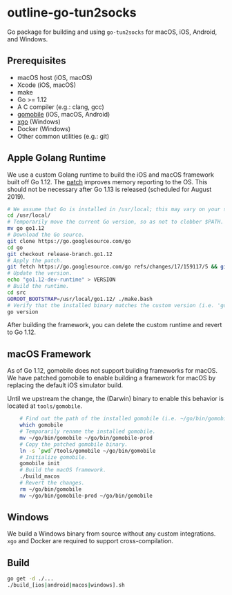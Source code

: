 # outline-go-tun2socks

Go package for building and using `go-tun2socks` for macOS, iOS, Android, and  Windows.

## Prerequisites

- macOS host (iOS, macOS)
- Xcode (iOS, macOS)
- make
- Go >= 1.12
- A C compiler (e.g.: clang, gcc)
- [gomobile](https://github.com/golang/go/wiki/Mobile) (iOS, macOS, Android)
- [xgo](https://github.com/karalabe/xgo) (Windows)
- Docker (Windows)
- Other common utilities (e.g.: git)

## Apple Golang Runtime

We use a custom Golang runtime to build the iOS and macOS framework built off Go 1.12. The [patch](https://go-review.googlesource.com/c/go/+/159117) improves memory reporting to the OS. This should not be necessary after Go 1.13 is released (scheduled for August 2019).

```bash
# We assume that Go is installed in /usr/local; this may vary on your system.
cd /usr/local/
# Temporarily move the current Go version, so as not to clobber $PATH.
mv go go1.12
# Download the Go source.
git clone https://go.googlesource.com/go
cd go
git checkout release-branch.go1.12
# Apply the patch.
git fetch https://go.googlesource.com/go refs/changes/17/159117/5 && git cherry-pick FETCH_HEAD
# Update the version.
echo "go1.12-dev-runtime" > VERSION
# Build the runtime.
cd src
GOROOT_BOOTSTRAP=/usr/local/go1.12/ ./make.bash
# Verify that the installed binary matches the custom version (i.e. 'go version go1.12-dev-runtime darwin/amd64').
go version
```

After building the framework, you can delete the custom runtime and revert to Go 1.12.

## macOS Framework

As of Go 1.12, gomobile does not support building frameworks for macOS. We have patched gomobile to enable building a framework for macOS by replacing the default iOS simulator build.

Until we upstream the change, the (Darwin) binary to enable this behavior is located at `tools/gomobile`.

```bash
    # Find out the path of the installed gomobile (i.e. ~/go/bin/gomobile).
    which gomobile
    # Temporarily rename the installed gomobile.
    mv ~/go/bin/gomobile ~/go/bin/gomobile-prod
    # Copy the patched gomobile binary.
    ln -s `pwd`/tools/gomobile ~/go/bin/gomobile
    # Initialize gomobile.
    gomobile init
    # Build the macOS framework.
    ./build_macos
    # Revert the changes.
    rm ~/go/bin/gomobile
    mv ~/go/bin/gomobile-prod ~/go/bin/gomobile
```

## Windows

We build a Windows binary from source without any custom integrations. `xgo` and Docker are required to support cross-compilation.

## Build
```bash
go get -d ./...
./build_[ios|android|macos|windows].sh
```
